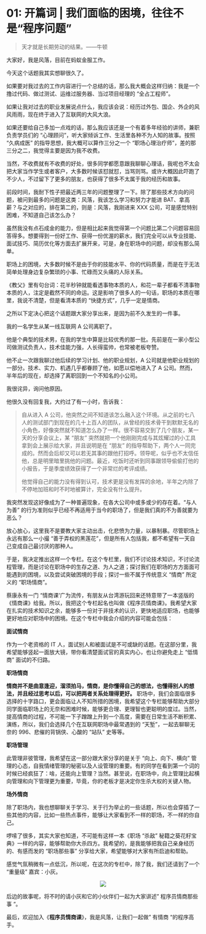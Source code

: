 # 01: 开篇词 | 我们面临的困境，往往不是“程序问题”

> 天才就是长期劳动的结果。——牛顿

大家好，我是风落，目前在蚂蚁金服工作。

今天这个话题我其实想聊很久了。

如果要对我过去的工作内容进行一个总结的话，那么我大概会这样归纳：我是一个撸过代码、做过测试、运维过服务器、当过项目经理的 “全占工程师”。

如果让我对过去的职业发展说点什么，我应该会说：经历过外包、国企、外企的风风雨雨，现在终于进入了互联网的大风大浪。

如果还要给自己多加一点戏的话，那么我应该还是一个有着多年经验的讲师，兼职负责学员们的 “心理顾问”，听大家倾诉工作、生活里各种不为人知的故事。按照 “久病成医” 的指导思想，我大概可以算作三分之一个 “职场心理治疗师”，差的那三分之二，我觉得主要是因为我不收费。

当然，不收费就有不收费的好处，很多同学都愿意跟我聊聊心理话，我呢也不太会把大家当作学生或者客户，大多数时候该怼就怼，当骂则骂。或许大概因此吓跑了不少人，不过留下了更多的朋友，也获得了很多不太属于我的经历和故事。

前段时间，我耐下性子把最近两三年的问题整理了一下。除了那些技术方向的问题，被问到最多的问题是这类：风落，我该怎么学习和努力才能进 BAT、拿高薪？与之对应的，排在第二的，则是：风落，我刚进来 XXX 公司，可是感觉特别困难，不知道自己该怎么办？

虽然我没有点石成金的能力，但是相比起来我觉得第一个问题比第二个问题容易回答得多。想要得到一份好工作、获得一份优渥的薪水，我们完全可以从专业技能、面试技巧、简历优化等方面去扩展开来，可是，身在职场中的问题，却没有那么简单。

职场上的困境，大多数时候不是由于你的技能水平、你的代码质量，而是在于无法简单处理身边复杂繁琐的小事、忙碌而又头痛的人际关系。

《教父》里有句台词：花半秒钟就能看透事物本质的人，和花一辈子都看不清事物本质的人，注定是截然不同的命运。这是影响了很多人的一句话，职场的本质在哪里，我说不清楚，但是看清本质的 “快捷方式”，几乎一定是情商。

之所以下定决心把这个话题跟大家分享出来，是因为前不久发生的一件事。

我的一名学生从某一线互联网 A 公司离职了。

他是个典型的技术男，在我的学生中算是比较优秀的那一批。先前是在一家小型公司做测试负责人，技术佳能力强，人长得蛮帅，也常被老板夸赞。

他不止一次跟我聊过他后续的学习计划、他的职业规划，A 公司就是他职业规划的一部分。技术、实力、机遇几乎都眷顾了他，如愿以偿地进入了 A 公司。然而，半年后的现在，却选择了离职回到一个不知名的小公司。

我很诧异，询问他原因。

他很久没有回复我，大约过了有一小时，告诉我：

> 自从进入 A 公司，他突然之间不知道该怎么融入这个环境。从之前的七八人的测试部门到现在的几十上百人的团队，从曾经的技术骨干到默默无名的小角色，好像突然就不知道怎么办了一样。很不容易交到了几个朋友，某一天的分享会议上，某 “朋友” 突然就把一个他刚刚完成与其炫耀过的小工具拿到会上展示给大家，并且说明是在 “朋友” 的指导帮助下，两个人一同完成的。然而会后却又可以若无其事的跟他打招呼。领导呢，似乎也不太信任他，总是明里暗里挑他的问题。最近，吃饭时还听到同事跟领导偷偷打他的小报告，于是季度绩效获得了一个非常烂的考评成绩。
>
> 他觉得自己的能力没有得到认可，技术更是没有发挥的余地，半年之内除了不停地加班和时不时地被算计，完全没有什么提升。

我突然发现这好像成为了一种普遍现象，在各大公司中或多或少的存在着。“与人为善” 的行为准则似乎已经不再适用于当今的职场了，但是我们真的不为善就要为恶么？

放心放心，这里我不是要教大家主动出击，化悲愤为力量，以暴制暴。尽管职场上永远有那么一小撮 “善于弄权的黑莲花”，但是所有人包括我，都不希望有一天自己变成自己最讨厌的那种人。

于是，我决定推出这样一个专栏。在这个专栏里，我们不讨论技术知识，不讨论流程管理，而是讨论在职场中的生存之道、为人之道；探讨我们在职场的方方面面可能遇到的困境，以及尝试突破困境的手段；探讨一些不属于传统意义 “情商” 所定义的 “职场情商”。

蔡康永有一门 “情商课‘广为流传，有朋友从台湾游玩回来还特意带了一本竖版的《情商课》给我。所以，我把这个专栏起名也叫做《程序员情商课》。我希望大家在扎实的技术知识之余，能够多一份对于非技术的认识，更快地适应职场，也能够更好地应对职场中的困境。在这个专栏中我会介绍的内容可能会包括：

**面试情商**

作为一个老资格的 IT 人，面试别人和被面试是不可或缺的话题。在这部分里，我希望能够竖起一面放大镜，带你看清楚面试官的真实内心，也让你避免走上 “低情商” 面试的不归路。

**职场情商**

**情商并不是曲意逢迎，溜须拍马，情商，是你懂得自己的想法，也懂得别人的想法，并且经过思考以后，可以把两者关系处理得更好。** 职场中，我们会面临很多选择的十字路口，更会面临让人不知所措的困境，我希望这个专栏能够帮助大部分同学面临职场上的无奈和困难时候，能够更合理、更理智也更聪明的度过。当然，提高情商的过程，不可能一下子蹭蹭上升到一个高度，需要在日常生活不断积累、演练，所以，我们会选择几个在互联网职场中最常遇到的 “天堑”，一起去聊聊无奈的 996、悲催的背锅侠、心酸的 “站队” 史等等。

**职场管理**

此管理非彼管理，我希望在这一部分跟大家分享的是关于 “向上、向下、横向” 管理的心态，自我情绪管理的秘密以及人设管理的重要。有的同学在看到第一个词的时候已经疯狂了：啥，还能向上管理？当然。甚至说，在职场中，向上管理比起横向管理和向下管理更为重要，毕竟，你的老板才是决定你生杀大权的关键人物。

**场外情商**

除了职场内，我也想聊聊关于学习、关于行为举止的一些话题，所以也会穿插了一些其他的内容，比如一些热点事件，能够让大家看到不一样的职场，不一样的你自己。

啰嗦了很多，其实大家也知道，不可能有这样一本《职场 “杀敌” 秘籍之葵花籽宝典》一样的内容，能够帮助你大杀四方。我希望的，是我能够把我自己亲身经历的、有感而发的 “职场那些事” 分享给大家，希望能够对大家有所启迪和帮助。

感觉气氛稍微有一点低沉，所以呢，在这次的专栏中，除了我，我们还请到了一个 “重量级” 嘉宾：小灰。

<div align=center> 
  <img src="http://img1.sycdn.imooc.com/5dfc45d70001ee3a03990857.png" />
</div>

后边的故事呢，将不时的请小灰和它的小伙伴们一起为大家讲述” 程序员情商那些事 “。

最后，欢迎加入《**程序员情商课**》，我是风落，让我们一起做” 有情商 “的程序高手。

